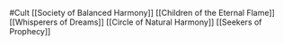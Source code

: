 #Cult 
[[Society of Balanced Harmony]]
[[Children of the Eternal Flame]]
[[Whisperers of Dreams]]
[[Circle of Natural Harmony]]
[[Seekers of Prophecy]]